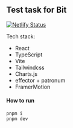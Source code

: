 ## Test task for Bit

[![Netlify Status](https://api.netlify.com/api/v1/badges/e011f955-2213-45c1-bf20-18a8e1ab0c25/deploy-status)](https://app.netlify.com/sites/bit-test-case/deploys)

Tech stack:

- React
- TypeScript
- Vite
- Tailwindcss
- Charts.js
- effector + patronum
- FramerMotion

#### How to run

```
pnpm i
pnpm dev
```
